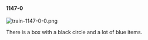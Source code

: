 #### 1147-0
![train-1147-0-0.png](https://github.com/lil-lab/nlvr/raw/master/nlvr/train/images/66/train-1147-0-0.png "train-1147-0-0.png")

There is a box with a black circle and a lot of blue items.